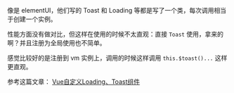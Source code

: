 像是 elementUI，他们写的 Toast 和 Loading 等都是写了一个类，每次调用相当于创建一个实例。

性能方面没有做对比，但这样在使用的时候不太直观：直接 `Toast` 使用，拿来的啊？并且注册为全局使用也不简单。

感觉比较好的是注册到 vm 实例上，调用的时候这样调用 `this.$toast()...` 这样更直观。

参考这篇文章： [Vue自定义Loading、Toast组件](https://jk.js.org/vue-loading-toast.html)
